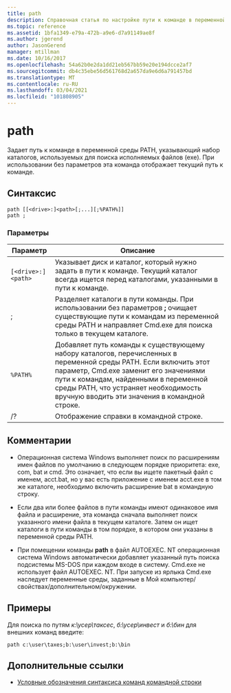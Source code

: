 ```yaml
---
title: path
description: Справочная статья по настройке пути к команде в переменной среды PATH с указанием набора каталогов, используемых для поиска исполняемых файлов (exe).
ms.topic: reference
ms.assetid: 1bfa1349-e79a-472b-a9e6-d7a91149ae8f
ms.author: jgerend
author: JasonGerend
manager: mtillman
ms.date: 10/16/2017
ms.openlocfilehash: 54a62b0e2da1dd21eb567bb59e20e194dcce2af7
ms.sourcegitcommit: db4c35ebe56d561768d2a657da9e6d6a791457bd
ms.translationtype: MT
ms.contentlocale: ru-RU
ms.lasthandoff: 03/04/2021
ms.locfileid: "101808905"
---
```

# <a name="path"></a>path

Задает путь к команде в переменной среды PATH, указывающий набор каталогов, используемых для поиска исполняемых файлов (exe). При использовании без параметров эта команда отображает текущий путь к команде.

## <a name="syntax"></a>Синтаксис

```
path [[<drive>:]<path>[;...][;%PATH%]]
path ;
```

### <a name="parameters"></a>Параметры

| Параметр | Описание |
|--|--|
| `[<drive>:]<path>` | Указывает диск и каталог, который нужно задать в пути к команде. Текущий каталог всегда ищется перед каталогами, указанными в пути к команде. |
| ; | Разделяет каталоги в пути команды. При использовании без параметров **;** очищает существующие пути к командам из переменной среды PATH и направляет Cmd.exe для поиска только в текущем каталоге. |
| `%PATH%` | Добавляет путь команды к существующему набору каталогов, перечисленных в переменной среды PATH. Если включить этот параметр, Cmd.exe заменит его значениями пути к командам, найденными в переменной среды PATH, что устраняет необходимость вручную вводить эти значения в командной строке. |
| /? | Отображение справки в командной строке. |

## <a name="remarks"></a>Комментарии


- Операционная система Windows выполняет поиск по расширениям имен файлов по умолчанию в следующем порядке приоритета: exe, com, bat и cmd. Это означает, что если вы ищете пакетный файл с именем, acct.bat, но у вас есть приложение с именем acct.exe в том же каталоге, необходимо включить расширение bat в командную строку.

- Если два или более файлов в пути команды имеют одинаковое имя файла и расширение, эта команда сначала выполняет поиск указанного имени файла в текущем каталоге. Затем он ищет каталоги в пути команды в том порядке, в котором они указаны в переменной среды PATH.

- При помещении команды **path** в файл AUTOEXEC. NT операционная система Windows автоматически добавляет указанный путь поиска подсистемы MS-DOS при каждом входе в систему. Cmd.exe не использует файл AUTOEXEC. NT. При запуске из ярлыка Cmd.exe наследует переменные среды, заданные в Мой компьютер/свойствах/дополнительном/окружении.

## <a name="examples"></a>Примеры

Для поиска по путям *к:\усер\таксес*, *б:\усер\инвест* и *б:\бин* для внешних команд введите:

```
path c:\user\taxes;b:\user\invest;b:\bin
```

## <a name="additional-references"></a>Дополнительные ссылки

- [Условные обозначения синтаксиса команд командной строки](command-line-syntax-key.md)
